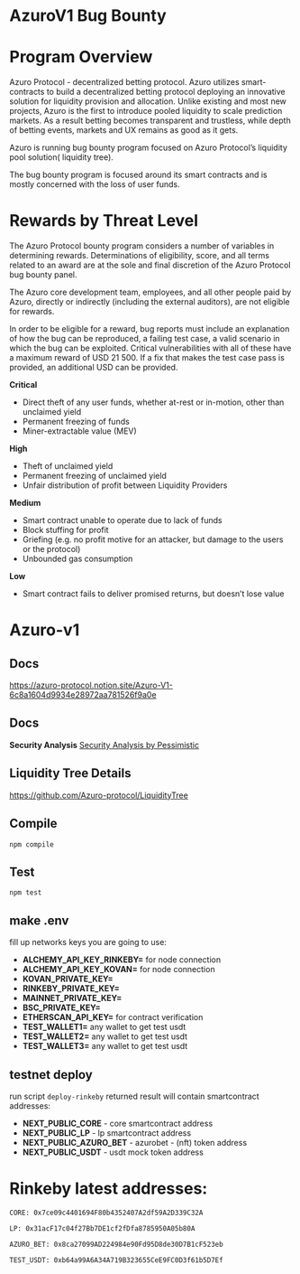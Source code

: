 # AzuroV1 Bug Bounty 

# ****Program Overview****

Azuro Protocol - decentralized betting protocol. Azuro utilizes smart-contracts to build a decentralized betting protocol deploying an innovative solution for liquidity provision and allocation. Unlike existing and most new projects, Azuro is the first to introduce pooled liquidity to scale prediction markets. As a result betting becomes transparent and trustless, while depth of betting events, markets and UX remains as good as it gets.

Azuro is running  bug bounty program focused on Azuro Protocol’s liquidity pool solution( liquidity tree). 

The bug bounty program is focused around its smart contracts and is mostly concerned with the loss of user funds.

# ****Rewards by Threat Level****

The Azuro Protocol bounty program considers a number of variables in determining rewards. Determinations of eligibility, score, and all terms related to an award are at the sole and final discretion of the Azuro Protocol bug bounty panel.

The Azuro core development team, employees, and all other people paid by Azuro, directly or indirectly (including the external auditors), are not eligible for rewards.

In order to be eligible for a reward, bug reports must include an explanation of how the bug can be reproduced, a failing test case, a valid scenario in which the bug can be exploited. Critical vulnerabilities with all of these have a maximum reward of USD 21 500. If a fix that makes the test case pass is provided, an additional USD can be provided.

**Critical**

- Direct theft of any user funds, whether at-rest or in-motion, other than unclaimed yield
- Permanent freezing of funds
- Miner-extractable value (MEV)

**High**

- Theft of unclaimed yield
- Permanent freezing of unclaimed yield
- Unfair distribution of profit between Liquidity Providers

**Medium**

- Smart contract unable to operate due to lack of funds
- Block stuffing for profit
- Griefing (e.g. no profit motive for an attacker, but damage to the users or the protocol)
- Unbounded gas consumption

**Low**

- Smart contract fails to deliver promised returns, but doesn’t lose value


# Azuro-v1

## Docs

https://azuro-protocol.notion.site/Azuro-V1-6c8a1604d9934e28972aa781526f9a0e

## Docs
**Security Analysis**
[Security Analysis by Pessimistic](./Azuro%20Security%20Analysis%20by%20Pessimistic%20(3).pdf)

## Liquidity Tree Details

https://github.com/Azuro-protocol/LiquidityTree


## Compile

```
npm compile
```

## Test

```
npm test
```

## make .env

fill up networks keys you are going to use:
- **ALCHEMY_API_KEY_RINKEBY=** for node connection
- **ALCHEMY_API_KEY_KOVAN=** for node connection
- **KOVAN_PRIVATE_KEY=**
- **RINKEBY_PRIVATE_KEY=**
- **MAINNET_PRIVATE_KEY=**
- **BSC_PRIVATE_KEY=**
- **ETHERSCAN_API_KEY=** for contract verification
- **TEST_WALLET1=** any wallet to get test usdt
- **TEST_WALLET2=** any wallet to get test usdt
- **TEST_WALLET3=** any wallet to get test usdt

## testnet deploy

run script `deploy-rinkeby`
returned result will contain smartcontract addresses:
- **NEXT_PUBLIC_CORE** - core smartcontract address
- **NEXT_PUBLIC_LP** - lp smartcontract address
- **NEXT_PUBLIC_AZURO_BET** - azurobet - (nft) token address
- **NEXT_PUBLIC_USDT** - usdt mock token address

# Rinkeby latest addresses:
```
CORE: 0x7ce09c4401694F80b4352407A2df59A2D339C32A

LP: 0x31acF17c04f27Bb7DE1cf2fDfa8785950A05b80A

AZURO_BET: 0x8ca27099AD224984e90Fd95D8de30D7B1cF523eb

TEST_USDT: 0xb64a99A6A34A719B323655CeE9FC0D3f61b5D7Ef
```